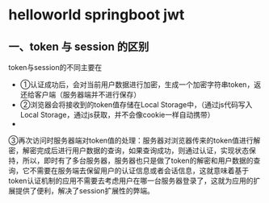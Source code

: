 # helloworld springboot jwt

## 一、token 与 session 的区别

token与session的不同主要在

- ①认证成功后，会对当前用户数据进行加密，生成一个加密字符串token，返还给客户端（服务器端并不进行保存）
- ②浏览器会将接收到的token值存储在Local Storage中，（通过js代码写入Local Storage，通过js获取，并不会像cookie一样自动携带）
-
③再次访问时服务器端对token值的处理：服务器对浏览器传来的token值进行解密，解密完成后进行用户数据的查询，如果查询成功，则通过认证，实现状态保持，所以，即时有了多台服务器，服务器也只是做了token的解密和用户数据的查询，它不需要在服务端去保留用户的认证信息或者会话信息，这就意味着基于token认证机制的应用不需要去考虑用户在哪一台服务器登录了，这就为应用的扩展提供了便利，解决了session扩展性的弊端。

